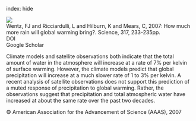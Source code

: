 index: hide

<div class="Citation">
    <div class="Citation-thumb CitationThumb-linked"  data-href="https://doi.org/10.1126/science.1140746">
      <img src="https://static.claimspace.cloud/climate-study-static/refs/thumbs/12/Wentz_et_al_2007-thumb.png" />
    </div>

  <div class="Citation-body">
    <div class="Citation-text">Wentz, FJ and Ricciardulli, L and Hilburn, K and Mears, C, 2007: How much more rain will global warming bring?. <span class="Article-journal">Science, </span><span class="Article-volume">317, </span>233-235pp.</div>
    <div class="Citation-links">
      <div class="CitationLink" data-href="https://doi.org/10.1126/science.1140746">
        <div class="CitationLink-icon CitationLink-Doi"></div>
        <div class="CitationLink-text">DOI</div>
      </div>
      <div class="CitationLink" data-href="https://scholar.google.com/scholar?q=10.1126/science.1140746">
        <div class="CitationLink-icon CitationLink-Scholar"></div>
        <div class="CitationLink-text">Google Scholar</div>
      </div>
    </div>
  </div>
</div>

Climate models and satellite observations both indicate that the total amount of water in the atmosphere will increase at a rate of 7% per kelvin of surface warming. However, the climate models predict that global precipitation will increase at a much slower rate of 1 to 3% per kelvin. A recent analysis of satellite observations does not support this prediction of a muted response of precipitation to global warming. Rather, the observations suggest that precipitation and total atmospheric water have increased at about the same rate over the past two decades.

<div class="Citation-copy">
&copy; American Association for the Advancement of Science (AAAS), 2007
</div>
